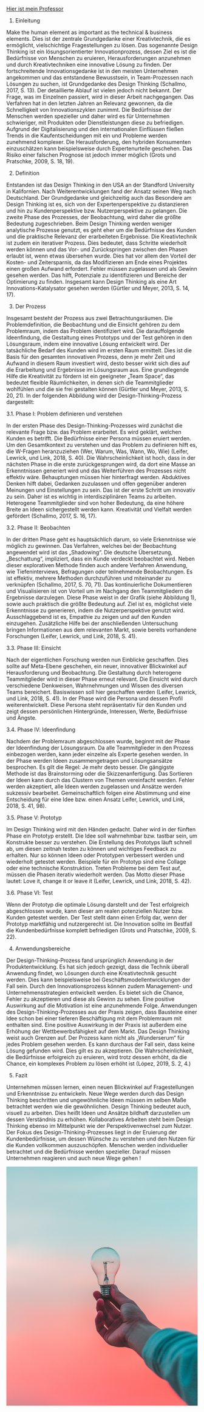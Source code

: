 [Hier ist mein Professor](https://ulrich-anders.eu/)

1. Einleitung

Make the human element as important as the technical & business elements. Dies ist der zentrale Grundgedanke einer Kreativtechnik, die es ermöglicht, vielschichtige Fragestellungen zu lösen. Das sogenannte Design Thinking ist ein lösungsorientierter Innovationprozess, dessen Ziel es ist die Bedürfnisse von Menschen zu eruieren, Herausforderungen anzunehmen und durch Kreativtechniken eine innovative Lösung zu finden. Der fortschreitende Innovationsgedanke ist in den meisten Unternehmen angekommen und das entstandene Bewusstsein, in Team-Prozessen nach Lösungen zu suchen, ist Grundgedanke des Design Thinking (Schallmo, 2017, S. 13).
Der detaillierte Ablauf ist vielen jedoch nicht bekannt. Der Frage, was im Einzelnen passiert, wird in dieser Arbeit nachgegangen. 
Das Verfahren hat in den letzten Jahren an Relevanz gewonnen, da die Schnelligkeit von Innovationszyklen zunimmt. Die Bedürfnisse der Menschen werden spezieller und daher wird es für Unternehmen schwieriger, mit Produkten oder Dienstleistungen diese zu befriedigen. Aufgrund der Digitalisierung und den internationalen Einflüssen fließen Trends in die Kaufentscheidungen mit ein und Probleme werden zunehmend komplexer. Die Herausforderung, den hybriden Konsumenten einzuschätzen kann beispielsweise durch Expertenurteile geschehen. Das Risiko einer falschen Prognose ist jedoch immer möglich (Grots und Pratschke, 2009, S. 18, 19).


2. Definition

Entstanden ist das Design Thinking in den USA an der Standford University in Kalifornien. Nach Weiterentwicklungen fand der Ansatz seinen Weg nach Deutschland. 
Der Grundgedanke und gleichzeitig auch das Besondere am Design Thinking ist es, sich von der Expertenperspektive zu distanzieren und hin zu Kundenperspektive bzw. Nutzerperspektive zu gelangen. Die zweite Phase des Prozesses, der Beobachtung, wird daher die größte Bedeutung zugeschrieben. Beim Design Thinking werden weniger analytische Prozesse genutzt, es geht eher um die Bedürfnisse des Kunden und die praktische Relevanz der erarbeiteten Ergebnisse. 
Die Kreativtechnik ist zudem ein iterativer Prozess. Dies bedeutet, dass Schritte wiederholt werden können und das Vor- und Zurückspringen zwischen den Phasen erlaubt ist, wenn etwas übersehen wurde.  Dies hat vor allem den Vorteil der Kosten- und Zeitersparnis, da das Modifizieren am Ende eines Projektes einen großen Aufwand erfordert. Fehler müssen zugelassen und als Gewinn gesehen werden. Das hilft, Potenziale zu identifizieren und Bereiche der Optimierung zu finden. Insgesamt kann Design Thinking als eine Art Innovations-Katalysator gesehen werden (Gürtler und Meyer, 2013, S. 14, 17). 

3. Der Prozess

Insgesamt besteht der Prozess aus zwei Betrachtungsräumen. Die Problemdefinition, die Beobachtung und die Einsicht gehören zu dem Problemraum, indem das Problem identifiziert wird. Die darauffolgende Ideenfindung, die Gestaltung eines Prototyps und der Test gehören in den Lösungsraum, indem eine innovative Lösung entwickelt wird. Der tatsächliche Bedarf des Kunden wird im ersten Raum ermittelt. Dies ist die Basis für den gesamten innovativen Prozess, denn je mehr Zeit und Aufwand in diesem Raum investiert wird, desto besser wirkt sich dies auf die Erarbeitung und Ergebnisse im Lösungsraum aus. Eine grundlegende Hilfe die Kreativität zu fördern ist ein geeigneter „Team Space“, das bedeutet flexible Räumlichkeiten, in denen sich die Teammitglieder wohlfühlen und die sie frei gestalten können (Gürtler und Meyer, 2013, S. 20, 21).
In der folgenden Abbildung wird der Design-Thinking-Prozess dargestellt:
                         
                                                                            
3.1. Phase Ⅰ: Problem definieren und verstehen 

In der ersten Phase des Design-Thinking-Prozesses wird zunächst die relevante Frage bzw. das Problem erarbeitet. Es wird geklärt, welchen Kunden es betrifft. Die Bedürfnisse einer Persona müssen eruiert werden. Um den Gesamtkontext zu verstehen und das Problem zu definieren hilft es, die W-Fragen heranzuziehen (Wer, Warum, Was, Wann, Wo, Wie) (Leifer, Lewrick, und Link, 2018, S. 40). 
Die Wahrscheinlichkeit ist hoch, dass in der nächsten Phase in die erste zurückgesprungen wird, da dort eine Masse an Erkenntnissen generiert wird und das Weiterführen des Prozesses nicht effektiv wäre. Behauptungen müssen hier hinterfragt werden. Abduktives Denken hilft dabei, Gedanken zuzulassen und offen gegenüber anderen Meinungen und Einstellungen zu sein. Das ist der erste Schritt um innovativ zu sein. Daher ist es wichtig in interdisziplinären Teams zu arbeiten. Heterogene Teammitglieder sind von hoher Bedeutung, da eine höhere Breite an Ideen sichergestellt werden kann. Kreativität und Vielfalt werden gefördert (Schallmo, 2017, S. 16, 17).

3.2. Phase Ⅱ: Beobachten    

In der dritten Phase geht es hauptsächlich darum, so viele Erkenntnisse wie möglich zu gewinnen. Das Verfahren, welches bei der Beobachtung angewendet wird ist das „Shadowing“. Die deutsche Übersetzung, „Beschattung“, impliziert, dass ein Kunde verdeckt beobachtet wird. Neben dieser explorativen Methode finden auch andere Verfahren Anwendung, wie Tiefeninterviews, Befragungen oder teilnehmende Beobachtungen. Es ist effektiv, mehrere Methoden durchzuführen und miteinander zu verknüpfen (Schallmo, 2017, S. 70, 71). 
Das kontinuierliche Dokumentieren und Visualisieren ist von Vorteil um im Nachgang den Teammitgliedern die Ergebnisse darzulegen. Diese Phase weist in der Grafik (siehe Abbildung 1), sowie auch praktisch die größte Bedeutung auf. Ziel ist es, möglichst viele Erkenntnisse zu generieren, indem die Nutzerperspektive genutzt wird. Ausschlaggebend ist es, Empathie zu zeigen und auf den Kunden einzugehen. Zusätzliche Hilfe bei der anschließenden Untersuchung bringen Informationen aus dem relevanten Markt, sowie bereits vorhandene Forschungen (Leifer, Lewrick, und Link, 2018, S. 41).

3.3. Phase Ⅲ: Einsicht    

Nach der eigentlichen Forschung werden nun Einblicke geschaffen. Dies sollte auf Meta-Ebene geschehen, ein neuer, innovativer Blickwinkel auf Herausforderung und Beobachtung. Die Gestaltung durch heterogene Teammitglieder wird in dieser Phase erneut relevant. Die Einsicht wird durch verschiedene Denkweisen, Wahrnehmungen und Wissen des diversen Teams bereichert. Basiswissen soll hier geschaffen werden (Leifer, Lewrick, und Link, 2018, S. 41). In der Phase wird die Persona und dessen Profil weiterentwickelt. Diese Persona steht repräsentativ für den Kunden und zeigt dessen persönlichen Hintergründe, Interessen, Werte, Bedürfnisse und Ängste. 

3.4. Phase Ⅳ: Ideenfindung  

 Nachdem der Problemraum abgeschlossen wurde, beginnt mit der Phase der Ideenfindung der Lösungsraum. Da alle Teammitglieder in den Prozess einbezogen werden, kann jeder einzelne als Experte gesehen werden. In der Phase werden Ideen zusammengetragen und Lösungsansätze besprochen. Es gilt die Regel: Je mehr desto besser. Die gängigste Methode ist das Brainstorming oder die Skizzenanfertigung. Das Sortieren der Ideen kann durch das Clustern von Themen vereinfacht werden. Fehler werden akzeptiert, alle Ideen werden zugelassen und Ansätze werden sukzessiv bearbeitet. Gemeinschaftlich folgen eine Abstimmung und eine Entscheidung für eine Idee bzw. einen Ansatz Leifer, Lewrick, und Link, 2018, S. 41, 98). 

3.5. Phase Ⅴ: Prototyp  

Im Design Thinking wird mit den Händen gedacht. Daher wird in der fünften Phase ein Prototyp erstellt. Die Idee soll wahrnehmbar bzw. tastbar sein, um Konstrukte besser zu verstehen. Die Erstellung des Prototyps läuft schnell ab, um diesen zeitnah testen zu können und wichtiges Feedback zu erhalten. Nur so können Ideen oder Prototypen verbessert werden und wiederholt getestet werden. Beispiele für ein Prototyp sind eine Collage oder eine technische Konstruktion. Treten Probleme bei dem Test auf, müssen die Phasen iterativ wiederholt werden. Das Motto dieser Phase lautet: Love it, change it or leave it (Leifer, Lewrick, und Link, 2018, S. 42).

3.6. Phase Ⅵ: Test   

Wenn der Prototyp die optimale Lösung darstellt und der Test erfolgreich abgeschlossen wurde, kann dieser am realen potenziellen Nutzer bzw. Kunden getestet werden. Der Test stellt dann einen Erfolg dar, wenn der Prototyp marktfähig und nutzergerecht ist. Die Innovation sollte im Bestfall die Kundenbedürfnisse komplett befriedigen (Grots und Pratschke, 2009, S. 22).

4. Anwendungsbereiche

Der Design-Thinking-Prozess fand ursprünglich Anwendung in der Produktentwicklung. Es hat sich jedoch gezeigt, dass die Technik überall Anwendung findet, wo Lösungen durch eine Kreativtechnik gesucht werden. Dies kann beispielsweise bei Geschäftsmodellentwicklungen der Fall sein. Durch den Innovationsprozess können zudem Management- und Unternehmensstrategien entwickelt werden. Es bietet sich die Chance, Fehler zu akzeptieren und diese als Gewinn zu sehen. Eine positive Auswirkung auf die Motivation ist eine anzunehmende Folge. Anwendungen des Design-Thinking-Prozesses aus der Praxis zeigen, dass Bausteine einer Idee schon bei einer tieferen Beschäftigung mit dem Problemraum mit enthalten sind. Eine positive Auswirkung in der Praxis ist außerdem eine Erhöhung der Wettbewerbsfähigkeit auf dem Markt.
Das Design Thinking weist auch Grenzen auf. Der Prozess kann nicht als „Wunderserum“ für jedes Problem gesehen werden. Es kann durchaus der Fall sein, dass keine Lösung gefunden wird. Dies gilt es zu akzeptieren. Die Wahrscheinlichkeit, die Bedürfnisse erfolgreich zu eruieren, wird trotz dessen erhöht, da die Chance, ein komplexes Problem zu lösen erhöht ist (López, 2019, S. 2, 4.) 

5. Fazit

Unternehmen müssen lernen, einen neuen Blickwinkel auf Fragestellungen und Erkenntnisse zu entwickeln. Neue Wege werden durch das Design Thinking beschritten und ungewöhnliche Ideen müssen im selben Maße betrachtet werden wie die gewöhnlichen. Design Thinking bedeutet auch, visuell zu arbeiten. Dies heißt Ideen und Ansätze bildhaft darzustellen um dessen Verständnis zu erhöhen. Kollaboratives Arbeiten steht beim Design Thinking ebenso im Mittelpunkt wie der Perspektivenwechsel zum Nutzer. Der Fokus des Design-Thinking-Prozesses liegt in der Eruierung der Kundenbedürfnisse, um dessen Wünsche zu verstehen und den Nutzen für die Kunden vollkommen auszuschöpfen. Menschen werden individueller betrachtet und die Bedürfnisse werden spezieller. Darauf müssen Unternehmen reagieren und auch neue Wege gehen !

![Glühbirne](0.1.jpg)

